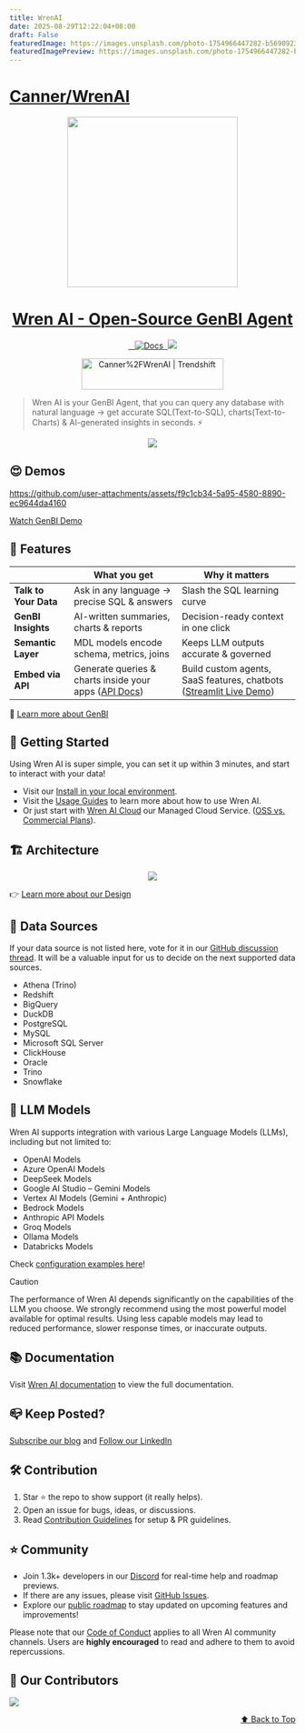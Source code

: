 ```yaml
---
title: WrenAI
date: 2025-08-29T12:22:04+08:00
draft: False
featuredImage: https://images.unsplash.com/photo-1754966447282-b56909233452?ixid=M3w0NjAwMjJ8MHwxfHJhbmRvbXx8fHx8fHx8fDE3NTY0NDEzMTB8&ixlib=rb-4.1.0
featuredImagePreview: https://images.unsplash.com/photo-1754966447282-b56909233452?ixid=M3w0NjAwMjJ8MHwxfHJhbmRvbXx8fHx8fHx8fDE3NTY0NDEzMTB8&ixlib=rb-4.1.0
---
```


# [Canner/WrenAI](https://github.com/Canner/WrenAI)


<p align="center" id="top">
  <a href="https://getwren.ai/?utm_source=github&utm_medium=title&utm_campaign=readme">
    <picture>
      <source media="(prefers-color-scheme: light)" srcset="./misc/wrenai_logo.png">
      <img src="./misc/wrenai_logo_white.png" width="300px">
    </picture>
    <h1 align="center">Wren AI - Open-Source GenBI Agent</h1>
  </a>
</p>

<p align="center">
  <a aria-label="Follow us on X" href="https://x.com/getwrenai">
    <img alt="" src="https://img.shields.io/badge/-@getwrenai-blue?style=for-the-badge&logo=x&logoColor=white&labelColor=gray&logoWidth=20">
  </a>
  <a aria-label="Releases" href="https://github.com/canner/WrenAI/releases">
    <img alt="" src="https://img.shields.io/github/v/release/canner/WrenAI?logo=github&label=GitHub%20Release&color=blue&style=for-the-badge">
  </a>
  <a aria-label="License" href="https://github.com/Canner/WrenAI/blob/main/LICENSE">
    <img alt="" src="https://img.shields.io/github/license/canner/WrenAI?color=blue&style=for-the-badge">
  </a>
  <a href="https://docs.getwren.ai">
    <img src="https://img.shields.io/badge/docs-online-brightgreen?style=for-the-badge" alt="Docs">
  </a>
  <a aria-label="Join the community on GitHub" href="https://discord.gg/5DvshJqG8Z">
    <img alt="" src="https://img.shields.io/badge/-JOIN%20THE%20COMMUNITY-blue?style=for-the-badge&logo=discord&logoColor=white&labelColor=grey&logoWidth=20">
  </a>
  <a aria-label="Canner" href="https://cannerdata.com/?utm_source=github&utm_medium=badge&utm_campaign=readme">
    <img src="https://img.shields.io/badge/%F0%9F%A7%A1-Made%20by%20Canner-blue?style=for-the-badge">
  </a>
</p>

<p align="center">
  <a href="https://trendshift.io/repositories/9263" target="_blank"><img src="https://trendshift.io/api/badge/repositories/9263" alt="Canner%2FWrenAI | Trendshift" style="width: 250px; height: 55px;" width="250" height="55"/></a>
</p>

> Wren AI is your GenBI Agent, that you can query any database with natural language → get accurate SQL(Text-to-SQL), charts(Text-to-Charts) & AI-generated insights in seconds. ⚡️

<p align="center">
  <img src="./misc/workflow.png">
</p>

## 😍 Demos

https://github.com/user-attachments/assets/f9c1cb34-5a95-4580-8890-ec9644da4160

[Watch GenBI Demo](https://github.com/user-attachments/assets/90ad1d35-bb1e-490b-9676-b29863ff090b)

## 🤖 Features

|                    | What you get | Why it matters |
|--------------------|--------------|----------------|
| **Talk to Your Data** | Ask in any language → precise SQL & answers | Slash the SQL learning curve﻿ |
| **GenBI Insights** | AI-written summaries, charts & reports | Decision-ready context in one click﻿ |
| **Semantic Layer** | MDL models encode schema, metrics, joins | Keeps LLM outputs accurate & governed﻿ |
| **Embed via API**  | Generate queries & charts inside your apps ([API Docs](https://wrenai.readme.io/reference/cloud-getting-started)) | Build custom agents, SaaS features, chatbots﻿ ([Streamlit Live Demo](https://huggingface.co/spaces/getWrenAI/wrenai-cloud-api-demo)) |

🤩 [Learn more about GenBI](https://getwren.ai/genbi?utm_source=github&utm_medium=content&utm_campaign=readme)

## 🚀 Getting Started

Using Wren AI is super simple, you can set it up within 3 minutes, and start to interact with your data!

- Visit our [Install in your local environment](http://docs.getwren.ai/oss/installation?utm_source=github&utm_medium=content&utm_campaign=readme).
- Visit the [Usage Guides](https://docs.getwren.ai/oss/guide/connect/overview?utm_source=github&utm_medium=content&utm_campaign=readme) to learn more about how to use Wren AI.
- Or just start with [Wren AI Cloud](https://getwren.ai/?utm_source=github&utm_medium=content&utm_campaign=readme) our Managed Cloud Service. ([OSS vs. Commercial Plans](https://docs.getwren.ai/oss/overview/cloud_vs_self_host)).

## 🏗️ Architecture

<p align="center">
  <img src="./misc/how_wrenai_works.png">
</p>

👉 [Learn more about our Design](https://getwren.ai/post/how-we-design-our-semantic-engine-for-llms-the-backbone-of-the-semantic-layer-for-llm-architecture?utm_source=github&utm_medium=content&utm_campaign=readme)


## 🔌 Data Sources

If your data source is not listed here, vote for it in our [GitHub discussion thread](https://github.com/Canner/WrenAI/discussions/327). It will be a valuable input for us to decide on the next supported data sources.
- Athena (Trino)
- Redshift
- BigQuery
- DuckDB
- PostgreSQL
- MySQL
- Microsoft SQL Server
- ClickHouse
- Oracle
- Trino
- Snowflake

## 🤖 LLM Models

Wren AI supports integration with various Large Language Models (LLMs), including but not limited to:
- OpenAI Models
- Azure OpenAI Models
- DeepSeek Models
- Google AI Studio – Gemini Models
- Vertex AI Models (Gemini + Anthropic)
- Bedrock Models
- Anthropic API Models
- Groq Models
- Ollama Models
- Databricks Models

Check [configuration examples here](https://github.com/Canner/WrenAI/tree/main/wren-ai-service/docs/config_examples)!

> [!CAUTION]
> The performance of Wren AI depends significantly on the capabilities of the LLM you choose. We strongly recommend using the most powerful model available for optimal results. Using less capable models may lead to reduced performance, slower response times, or inaccurate outputs.

## 📚 Documentation

Visit [Wren AI documentation](https://docs.getwren.ai/oss/overview/introduction?utm_source=github&utm_medium=content&utm_campaign=readme) to view the full documentation.

## 📪 Keep Posted?

[Subscribe our blog](https://www.getwren.ai/blog/?utm_source=github&utm_medium=content&utm_campaign=readme) and [Follow our LinkedIn](https://www.linkedin.com/company/wrenai)

## 🛠️ Contribution

1.	Star ⭐ the repo to show support (it really helps).
2.	Open an issue for bugs, ideas, or discussions.
3.	Read [Contribution Guidelines](https://github.com/Canner/WrenAI/blob/main/CONTRIBUTING.md) for setup & PR guidelines.

## ⭐️ Community

- Join 1.3k+ developers in our [Discord](https://discord.gg/5DvshJqG8Z) for real-time help and roadmap previews.
- If there are any issues, please visit [GitHub Issues](https://github.com/Canner/WrenAI/issues).
- Explore our [public roadmap](https://wrenai.notion.site/) to stay updated on upcoming features and improvements!

Please note that our [Code of Conduct](./CODE_OF_CONDUCT.md) applies to all Wren AI community channels. Users are **highly encouraged** to read and adhere to them to avoid repercussions.

## 🎉 Our Contributors
<a href="https://github.com/canner/wrenAI/graphs/contributors">
  <img src="https://contrib.rocks/image?repo=Canner/WrenAI" />
</a>

<p align="right">
  <a href="#top">⬆️ Back to Top</a>
</p>
